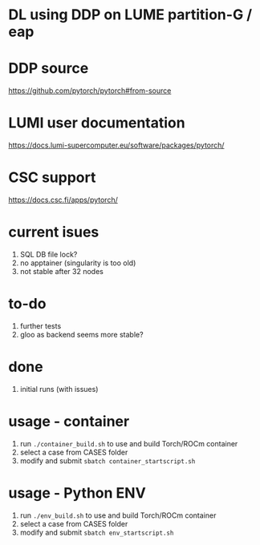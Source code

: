 # DL using DDP on LUME partition-G / eap

# DDP source
https://github.com/pytorch/pytorch#from-source

# LUMI user documentation
https://docs.lumi-supercomputer.eu/software/packages/pytorch/

# CSC support
https://docs.csc.fi/apps/pytorch/

# current isues
1. SQL DB file lock?
2. no apptainer (singularity is too old)
3. not stable after 32 nodes

# to-do
1. further tests
2. gloo as backend seems more stable?

# done
1. initial runs (with issues)

# usage - container
1. run `./container_build.sh` to use and build Torch/ROCm container
2. select a case from CASES folder 
3. modify and submit `sbatch container_startscript.sh`

# usage - Python ENV
1. run `./env_build.sh` to use and build Torch/ROCm container
2. select a case from CASES folder 
3. modify and submit `sbatch env_startscript.sh`
